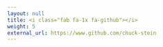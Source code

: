 ```yaml
---
layout: null
title: <i class="fab fa-1x fa-github"></i>
weight: 5
external_url: https://www.github.com/chuck-stein
---
```

